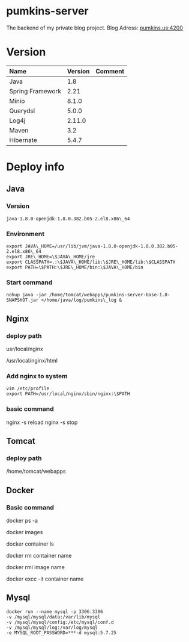 # pumkins-server
  The backend of my private blog project.
  Blog Adress: [pumkins.us:4200](http://www.pumkins.us:4200/)

  
# Version
| Name             | Version | Comment |
| :--------------- | ------- | ------- |
| Java             | 1.8     |         |
| Spring Framework | 2.21    |         |
| Minio            | 8.1.0   |         |
| Querydsl         | 5.0.0   |         |
| Log4j            | 2.11.0  |         |
| Maven            | 3.2     |         |
| Hibernate        | 5.4.7   |         |


# Deploy info

## Java

### Version

```
java-1.8.0-openjdk-1.8.0.382.b05-2.el8.x86\_64
```

### Environment

```
export JAVA\_HOME=/usr/lib/jvm/java-1.8.0-openjdk-1.8.0.382.b05-2.el8.x86\_64
export JRE\_HOME=\$JAVA\_HOME/jre
export CLASSPATH=.:\$JAVA\_HOME/lib:\$JRE\_HOME/lib:\$CLASSPATH
export PATH=\$PATH:\$JRE\_HOME/bin:\$JAVA\_HOME/bin
```

### Start command

```
nohup java -jar /home/tomcat/webapps/pumkins-server-base-1.0-SNAPSHOT.jar >/home/java/log/pumkins\_log &
```

## Nginx

### deploy path

usr/local/nginx

/usr/local/nginx/html

### Add nginx to system

```
vim /etc/profile
export PATH=/usr/local/nginx/sbin/nginx:\$PATH
```

### basic command

nginx -s reload
nginx -s stop

## Tomcat

### deploy path

/home/tomcat/webapps

## Docker

### Basic command

docker ps -a

docker images

docker container ls

docker rm container name

docker rmi image name

docker excc -it container name

## Mysql

```
docker run --name mysql -p 3306:3306 
-v /mysql/mysql/data:/var/lib/mysql 
-v /mysql/mysql/config:/etc/mysql/conf.d 
-v /mysql/mysql/log:/var/log/mysql 
-e MYSQL_ROOT_PASSWORD=***-d mysql:5.7.25
```
